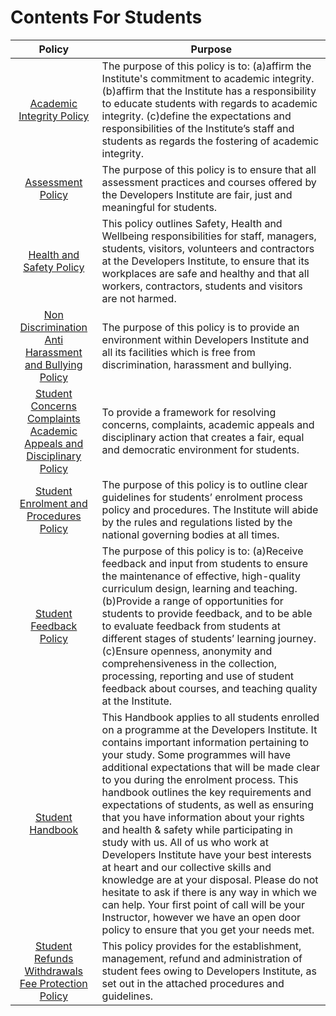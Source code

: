 # Contents For Students

| **Policy** | **Purpose** |
|:--------:|------|
|[Academic Integrity Policy](https://github.com/Developers-Institute-Internal/Academic-Intergrity-Policy) |  The purpose of this policy is to: (a)affirm the Institute's commitment to academic integrity. (b)affirm that the Institute has a responsibility to educate students with regards to academic integrity. (c)define the expectations and responsibilities of the Institute’s staff and students as regards the fostering of academic integrity. |
|[Assessment Policy](https://github.com/Developers-Institute-Internal/Assessment-Policy) | The purpose of this policy is to ensure that all assessment practices and courses offered by the Developers Institute are fair, just and meaningful for students. |
|[Health and Safety Policy](https://github.com/Developers-Institute-Internal/Health-and-Safety-Policy) | This policy outlines Safety, Health and Wellbeing responsibilities for staff, managers, students, visitors, volunteers and contractors at the Developers Institute, to ensure that its workplaces are safe and healthy and that all workers, contractors, students and visitors are not harmed. |
|[Non Discrimination Anti Harassment and Bullying Policy](https://github.com/Developers-Institute-Internal/Non-Discrimination-Anti-Harassment-and-Bullying-Policy) | The purpose of this policy is to provide an environment within Developers Institute and all its facilities which is free from discrimination, harassment and bullying. |
|[Student Concerns Complaints Academic Appeals and Disciplinary Policy](https://github.com/Developers-Institute-Internal/Student-Concerns-Complaints-Academic-Appeals-and-Disciplinary-Policy) | To provide a framework for resolving concerns, complaints, academic appeals and disciplinary action that creates a fair, equal and democratic environment for students. |
|[Student Enrolment and Procedures Policy](https://github.com/Developers-Institute-Internal/Student-Enrolment-and-Procedures-Policy) | The purpose of this policy is to outline clear guidelines for students’ enrolment process policy and procedures. The Institute will abide by the rules and regulations listed by the national governing bodies at all times. | 
|[Student Feedback Policy](https://github.com/Developers-Institute-Internal/Student-Feedback-Policy) | The purpose of this policy is to: (a)Receive feedback and input from students to ensure the maintenance of effective, high-quality curriculum design, learning and teaching. (b)Provide a range of opportunities for students to provide feedback, and to be able to evaluate feedback from students at different stages of students’ learning journey. (c)Ensure openness, anonymity and comprehensiveness in the collection, processing, reporting and use of student feedback about courses, and teaching quality at the Institute. |
|[Student Handbook](https://github.com/Developers-Institute-Internal/Student-Handbook) | This Handbook applies to all students enrolled on a programme at the Developers Institute. It contains important information pertaining to your study. Some programmes will have additional expectations that will be made clear to you during the enrolment process. This handbook outlines the key requirements and expectations of students, as well as ensuring that you have information about your rights and health & safety while participating in study with us. All of us who work at Developers Institute have your best interests at heart and our collective skills and knowledge are at your disposal. Please do not hesitate to ask if there is any way in which we can help. Your first point of call will be your Instructor, however we have an open door policy to ensure that you get your needs met. |
|[Student Refunds Withdrawals Fee Protection Policy](https://github.com/Developers-Institute-Internal/Student-Refunds-Withdrawals-Fee-Protection-Policy) | This policy provides for the establishment, management, refund and administration of student fees owing to Developers Institute, as set out in the attached procedures and guidelines. |

